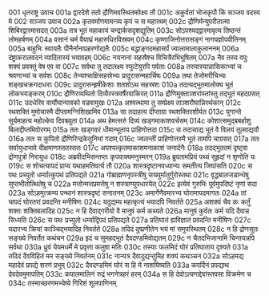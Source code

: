 001	धृतराष्ट्र उवाच
001a	द्वारदेशे ततो द्रौणिमवस्थितमवेक्ष्य तौ
001c	अकुर्वतां भोजकृपौ किं सञ्जय वदस्व मे
002	सञ्जय उवाच
002a	कृतवर्माणमामन्त्र्य कृपं च स महारथम्
002c	द्रौणिर्मन्युपरीतात्मा शिबिरद्वारमासदत्
003a	तत्र भूतं महाकायं चन्द्रार्कसदृशद्युतिम्
003c	सोऽपश्यद्द्वारमावृत्य तिष्ठन्तं लोमहर्षणम्
004a	वसानं चर्म वैयाघ्रं महारुधिरविस्रवम्
004c	कृष्णाजिनोत्तरासङ्गं नागयज्ञोपवीतिनम्
005a	बाहुभिः स्वायतैः पीनैर्नानाप्रहरणोद्यतैः
005c	बद्धाङ्गदमहासर्पं ज्वालामालाकुलाननम्
006a	दंष्ट्राकरालवदनं व्यादितास्यं भयावहम्
006c	नयनानां सहस्रैश्च विचित्रैरभिभूषितम्
007a	नैव तस्य वपुः शक्यं प्रवक्तुं वेष एव वा
007c	सर्वथा तु तदालक्ष्य स्फुटेयुरपि पर्वताः
008a	तस्यास्यान्नासिकाभ्यां च श्रवणाभ्यां च सर्वशः
008c	तेभ्यश्चाक्षिसहस्रेभ्यः प्रादुरासन्महार्चिषः
009a	तथा तेजोमरीचिभ्यः शङ्खचक्रगदाधराः
009c	प्रादुरासन्हृषीकेशाः शतशोऽथ सहस्रशः
010a	तदत्यद्भुतमालोक्य भूतं लोकभयङ्करम्
010c	द्रौणिरव्यथितो दिव्यैरस्त्रवर्षैरवाकिरत्
011a	द्रौणिमुक्ताञ्शरांस्तांस्तु तद्भूतं महदग्रसत्
011c	उदधेरिव वार्योघान्पावको वडवामुखः
012a	अश्वत्थामा तु सम्प्रेक्ष्य ताञ्शरौघान्निरर्थकान्
012c	रथशक्तिं मुमोचास्मै दीप्तामग्निशिखामिव
013a	सा तदाहत्य दीप्ताग्रा रथशक्तिरशीर्यत
013c	युगान्ते सूर्यमाहत्य महोल्केव दिवश्च्युता
014a	अथ हेमत्सरुं दिव्यं खड्गमाकाशवर्चसम्
014c	कोशात्समुद्बबर्हाशु बिलाद्दीप्तमिवोरगम्
015a	ततः खड्गवरं धीमान्भूताय प्राहिणोत्तदा
015c	स तदासाद्य भूतं वै विलयं तूलवद्ययौ
016a	ततः स कुपितो द्रौणिरिन्द्रकेतुनिभां गदाम्
016c	ज्वलन्तीं प्राहिणोत्तस्मै भूतं तामपि चाग्रसत्
017a	ततः सर्वायुधाभावे वीक्षमाणस्ततस्ततः
017c	अपश्यत्कृतमाकाशमनाकाशं जनार्दनैः
018a	तदद्भुततमं दृष्ट्वा द्रोणपुत्रो निरायुधः
018c	अब्रवीदभिसन्तप्तः कृपवाक्यमनुस्मरन्
019a	ब्रुवतामप्रियं पथ्यं सुहृदां न शृणोति यः
019c	स शोचत्यापदं प्राप्य यथाहमतिवर्त्य तौ
020a	शास्त्रदृष्टानवध्यान्यः समतीत्य जिघांसति
020c	स पथः प्रच्युतो धर्म्यात्कुपथं प्रतिपद्यते
021a	गोब्राह्मणनृपस्त्रीषु सख्युर्मातुर्गुरोस्तथा
021c	वृद्धबालजडान्धेषु सुप्तभीतोत्थितेषु च
022a	मत्तोन्मत्तप्रमत्तेषु न शस्त्राण्युपधारयेत्
022c	इत्येवं गुरुभिः पूर्वमुपदिष्टं नृणां सदा
023a	सोऽहमुत्क्रम्य पन्थानं शास्त्रदृष्टं सनातनम्
023c	अमार्गेणैवमारभ्य घोरामापदमागतः
024a	तां चापदं घोरतरां प्रवदन्ति मनीषिणः
024c	यदुद्यम्य महत्कृत्यं भयादपि निवर्तते
025a	अशक्यं चैव कः कर्तुं शक्तः शक्तिबलादिह
025c	न हि दैवाद्गरीयो वै मानुषं कर्म कथ्यते
026a	मानुषं कुर्वतः कर्म यदि दैवान्न सिध्यति
026c	स पथः प्रच्युतो धर्म्याद्विपदं प्रतिपद्यते
027a	प्रतिघातं ह्यविज्ञातं प्रवदन्ति मनीषिणः
027c	यदारभ्य क्रियां काञ्चिद्भयादिह निवर्तते
028a	तदिदं दुष्प्रणीतेन भयं मां समुपस्थितम्
028c	न हि द्रोणसुतः सङ्ख्ये निवर्तेत कथंचन
029a	इदं च सुमहद्भूतं दैवदण्डमिवोद्यतम्
029c	न चैतदभिजानामि चिन्तयन्नपि सर्वथा
030a	ध्रुवं येयमधर्मे मे प्रवृत्ता कलुषा मतिः
030c	तस्याः फलमिदं घोरं प्रतिघाताय दृश्यते
031a	तदिदं दैवविहितं मम सङ्ख्ये निवर्तनम्
031c	नान्यत्र दैवादुद्यन्तुमिह शक्यं कथञ्चन
032a	सोऽहमद्य महादेवं प्रपद्ये शरणं प्रभुम्
032c	दैवदण्डमिमं घोरं स हि मे नाशयिष्यति
033a	कपर्दिनं प्रपद्याथ देवदेवमुमापतिम्
033c	कपालमालिनं रुद्रं भगनेत्रहरं हरम्
034a	स हि देवोऽत्यगाद्देवांस्तपसा विक्रमेण च
034c	तस्माच्छरणमभ्येष्ये गिरिशं शूलपाणिनम्
